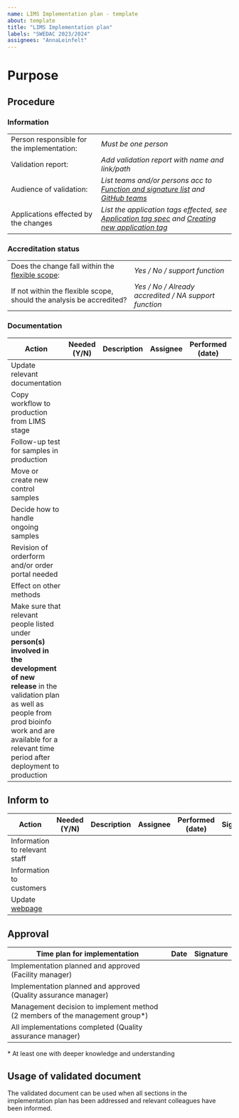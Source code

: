 ```yaml
---
name: LIMS Implementation plan - template
about: template
title: "LIMS Implementation plan"
labels: "SWEDAC 2023/2024"
assignees: "AnnaLeinfelt"
---
```


<!--
Unbolded text in italics in this document are instructions only and is to be replaced. For instructions regarding how to perform an
Implementation see document 1184 Implementation routines.
-->

# Purpose

<!--
Write the purpose, the text could be the same as the text in the validation report section Background and motivation.
-->

## Procedure

<!--
Instructions:
Complete the tables below and add more actions if deemed appropriate.
If actions are needed from colleagues and/or teams assign the implementation plan accordingly. Specify the purpose of sharing and a time line for planning/implementation of actions.

When actions have been planned and/or completed assign the implementation plan with the management group.
-->

### **Information**

|                                            |                                                                                                     |
| ------------------------------------------ | --------------------------------------------------------------------------------------------------- |
| Person responsible for the implementation: | _Must be one person_                                                                                |
| Validation report:                         | _Add validation report with name and link/path_                                                     |
| Audience of validation:                    | _List teams and/or persons acc to [Function and signature list] and [GitHub teams]_                 |
| Applications effected by the changes       | _List the application tags effected, see [Application tag spec] and [Creating new application tag]_ |

### **Accreditation status**

<!--
This section is to be filled in together with QA manager
-->

|                                                                      |                                                       |
| -------------------------------------------------------------------- | ----------------------------------------------------- |
| Does the change fall within the [flexible scope](https://atlas.scilifelab.se/organisation/scope_of_acc/):   | _Yes / No / support function_                         |
| If not within the flexible scope, should the analysis be accredited? | _Yes / No / Already accredited / NA support function_ |

### **Documentation**

<!--
This section is to be filled in by the implementation responsible
-->

| Action                                                                                                                                                                                                                                           | Needed (Y/N) | Description | Assignee | Performed (date) | Signature |
| ------------------------------------------------------------------------------------------------------------------------------------------------------------------------------------------------------------------------------------------------ | ------------ | ----------- | ----------- | ---------------- | --------- |
| Update relevant documentation                                                                                                                                                                                                            |              |             |                  |           |           |
| Copy workflow to production from LIMS stage                                                                                                                                                                                                                           |              |             |                  |           |           |
| Follow-up test for samples in production                                                                                                                                                                                                                           |              |             |                  |           |           |
| Move or create new control samples                                                                                                                                                                                                                           |              |             |                  |           |           |
| Decide how to handle ongoing samples                                                                                                                                                                                                                           |              |             |                  |           |           |
| Revision of orderform and/or order portal needed                                                                                                                                                                                                 |              |             |                  |           |           |
| Effect on other methods                                                                                                                                                                                                                          |              |             |                  |           |           |
| Make sure that relevant people listed under **person(s) involved in the development of new release** in the validation plan as well as people from prod bioinfo work and are available for a relevant time period after deployment to production |              |             |                  |           |           |

## Inform to

| Action                        | Needed (Y/N) | Description | Assignee | Performed (date) | Signature |
| ----------------------------- | ------------ | ----------- | ----------------| ------------- | --------- |
| Information to relevant staff |              |             |                  |           |           |
| Information to customers      |              |             |                  |           |           |
| Update [webpage]                |              |             |                  |           |           |

## Approval

| Time plan for implementation                                                   | Date | Signature |
| ----------------------------------------------------------------------------- | ---- | --------- |
| Implementation planned and approved (Facility manager)                        |      |           |
| Implementation planned and approved (Quality assurance manager)               |      |           |
| Management decision to implement method (2 members of the management group\*) |      |           |
| All implementations completed (Quality assurance manager)                     |      |           |

\* At least one with deeper knowledge and understanding

## Usage of validated document

The validated document can be used when all sections in the implementation plan has been addressed and relevant colleagues have been informed.

[Function and signature list]: https://drive.google.com/drive/folders/1lDND1Shhf2bVEmLAiZvy7iJKXqy7qM3T
[GitHub teams]: https://github.com/orgs/Clinical-Genomics/teams
[Application tag spec]: https://atlas.scilifelab.se/infrastructure/application_tag/specification_and_priority_levels/
[Creating new application tag]: https://atlas.scilifelab.se/infrastructure/application_tag/creating_new_application_tag/
[Method instructions]: https://atlas.scilifelab.se/about/Templates/method_template/
[Method list]: https://atlas.scilifelab.se/infrastructure/method_list/
[Risk assessment]: https://atlas.scilifelab.se/risk_assessment/
[weekly schedule]: https://atlas.scilifelab.se/organisation/weekly_planning_production/
[webpage]: https://github.com/Clinical-Genomics/cgweb
